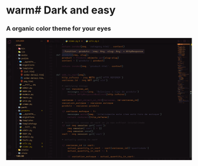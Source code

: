 # warm# Dark and easy

### A organic color theme for your eyes

![Photo of syntax highlighting in a python file](./py.png)

